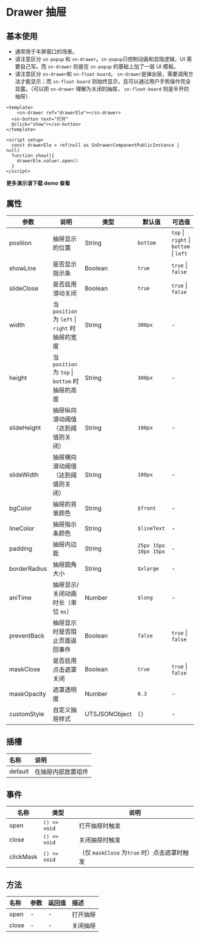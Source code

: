 # Drawer 抽屉

## 基本使用

- 通常用于半屏窗口的场景。
- 请注意区分 `sn-popup` 和 `sn-drawer`。`sn-popup`只控制动画和显隐逻辑，UI 需要自己写。而  `sn-drawer` 则是在 `sn-popup` 的基础上加了一层 UI 模板。
- 请注意区分  `sn-drawer`和 `sn-float-board`。 `sn-drawer`是弹出层，需要调用方法才能显示；而  `sn-float-board` 则始终显示，且可以通过用户手势操作完全显露。（可以把  `sn-drawer` 理解为关闭的抽屉， `sn-float-board` 则是半开的抽屉）

``` vue
<template>
	<sn-drawer ref="drawerEle"></sn-drawer>
  <sn-button text="打开"
  @click="show"></sn-button>
</template>

<script setup>
  const drawerEle = ref(null as SnDrawerComponentPublicInstance | null)
  function show(){
    drawerEle.value!.open()
  }
</script>
```



**更多演示请下载 demo 查看**

## 属性

| 参数         | 说明                                            | 类型            | 默认值                | 可选值                                 |
| ------------ | ----------------------------------------------- | --------------- | --------------------- | -------------------------------------- |
| position     | 抽屉显示的位置                                  | String        | `bottom`              | `top` \| `right` \| `bottom` \| `left` |
| showLine     | 是否显示指示条                                  | Boolean       | `true`                | `true` \| `false`                      |
| slideClose   | 是否启用滑动关闭                                | Boolean       | `true`                | `true` \| `false`                      |
| width        | 当 `position` 为 `left` \| `right` 时抽屉的宽度 | String        | `300px`               | -                                      |
| height       | 当 `position` 为 `top` \| `bottom` 时抽屉的高度 | String        | `300px`               | -                                      |
| slideHeight  | 抽屉纵向滑动阈值（达到阈值则关闭）              | String        | `100px`               | -                                      |
| slideWidth   | 抽屉横向滑动阈值（达到阈值则关闭）              | String        | `100px`               | -                                      |
| bgColor      | 抽屉的背景颜色                                  | String        | `$front`              | -                                      |
| lineColor    | 抽屉指示条颜色                                  | String        | `$lineText`           | -                                      |
| padding      | 抽屉内边距                                      | String        | `25px 15px 10px 15px` | -                                      |
| borderRadius | 抽屉圆角大小                                    | String        | `$xlarge`             | -                                      |
| aniTime       | 抽屉显示/关闭动画时长（单位 `ms`）              | Number        | `$long`               | -                                      |
| preventBack  | 抽屉显示时是否阻止页面返回事件                  | Boolean       | `false`               | `true` \| `false`                      |
| maskClose    | 是否启用点击遮罩关闭                            | Boolean       | `true`                | `true` \| `false`                      |
| maskOpacity  | 遮罩透明度                                      | Number        | `0.3`                 | -                                      |
| customStyle  | 自定义抽屉样式                                  | UTSJSONObject | `{}`                  | -                                      |

## 插槽

| 名称    | 说明               |
| :------ | :----------------- |
| default | 在抽屉内部放置组件 |

## 事件

| 名称      | 类型         | 说明                                         |
| --------- | ------------ | -------------------------------------------- |
| open      | `() => void` | 打开抽屉时触发                               |
| close     | `() => void` | 关闭抽屉时触发                               |
| clickMask | `() => void` | （仅 `maskClose` 为`true` 时）点击遮罩时触发 |

## 方法

| 名称  | 参数 | 返回值 | 描述     |
| :---- | :--- | :----- | :------- |
| open  | -    | -      | 打开抽屉 |
| close | -    | -      | 关闭抽屉 |

<DemoPhone name="sn-drawer" />
